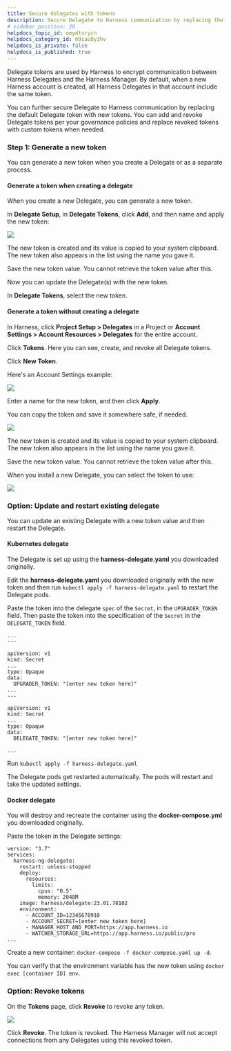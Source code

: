 ```yaml
---
title: Secure delegates with tokens
description: Secure Delegate to Harness communication by replacing the default Delegate token with new tokens.
# sidebar_position: 20
helpdocs_topic_id: omydtsrycn
helpdocs_category_id: m9iau0y3hv
helpdocs_is_private: false
helpdocs_is_published: true
---
```


Delegate tokens are used by Harness to encrypt communication between Harness Delegates and the Harness Manager. By default, when a new Harness account is created, all Harness Delegates in that account include the same token.

You can further secure Delegate to Harness communication by replacing the default Delegate token with new tokens. You can add and revoke Delegate tokens per your governance policies and replace revoked tokens with custom tokens when needed.

### Step 1: Generate a new token

You can generate a new token when you create a Delegate or as a separate process.

#### Generate a token when creating a delegate

When you create a new Delegate, you can generate a new token.

In **Delegate Setup**, in **Delegate Tokens**, click **Add**, and then name and apply the new token:

![](static/secure-delegates-with-tokens-02.png)

The new token is created and its value is copied to your system clipboard. The new token also appears in the list using the name you gave it.

Save the new token value. You cannot retrieve the token value after this.

Now you can update the Delegate(s) with the new token.

In **Delegate Tokens**, select the new token.

#### Generate a token without creating a delegate

In Harness, click **Project Setup > Delegates** in a Project or **Account Settings > Account Resources > Delegates** for the entire account.

Click **Tokens**. Here you can see, create, and revoke all Delegate tokens.

Click **New Token**.

Here's an Account Settings example:

![](static/secure-delegates-with-tokens-03.png)

Enter a name for the new token, and then click **Apply**.

You can copy the token and save it somewhere safe, if needed.

![](static/secure-delegates-with-tokens-04.png)

The new token is created and its value is copied to your system clipboard. The new token also appears in the list using the name you gave it.

Save the new token value. You cannot retrieve the token value after this.

When you install a new Delegate, you can select the token to use:

![](static/secure-delegates-with-tokens-05.png)
### Option: Update and restart existing delegate

You can update an existing Delegate with a new token value and then restart the Delegate.

#### Kubernetes delegate

The Delegate is set up using the **harness-delegate.yaml** you downloaded originally.

Edit the **harness-delegate.yaml** you downloaded originally with the new token and then run `kubectl apply -f harness-delegate.yaml` to restart the Delegate pods.

Paste the token into the delegate `spec` of the `Secret`, in the `UPGRADER_TOKEN` field. Then paste the token into the specification of the `Secret` in the `DELEGATE_TOKEN` field. 


```
...  
---  
  
apiVersion: v1
kind: Secret
...
type: Opaque
data:
  UPGRADER_TOKEN: "[enter new token here]"
...
---

apiVersion: v1
kind: Secret
...
type: Opaque
data:
  DELEGATE_TOKEN: "[enter new token here]"

...
```
Run `kubectl apply -f harness-delegate.yaml`

The Delegate pods get restarted automatically. The pods will restart and take the updated settings.

#### Docker delegate

You will destroy and recreate the container using the **docker-compose.yml** you downloaded originally.

Paste the token in the Delegate settings:


```
version: "3.7"  
services:  
  harness-ng-delegate:  
    restart: unless-stopped  
    deploy:  
      resources:  
        limits:  
          cpus: "0.5"  
          memory: 2048M  
    image: harness/delegate:23.01.78102  
    environment:  
      - ACCOUNT_ID=12345678910  
      - ACCOUNT_SECRET=[enter new token here]  
      - MANAGER_HOST_AND_PORT=https://app.harness.io  
      - WATCHER_STORAGE_URL=https://app.harness.io/public/pro  
...
```
Create a new container: `docker-compose -f docker-compose.yaml up -d`.

You can verify that the environment variable has the new token using `docker exec [container ID] env`.

### Option: Revoke tokens

On the **Tokens** page, click **Revoke** to revoke any token.

![](static/secure-delegates-with-tokens-06.png)

Click **Revoke**. The token is revoked. The Harness Manager will not accept connections from any Delegates using this revoked token.

